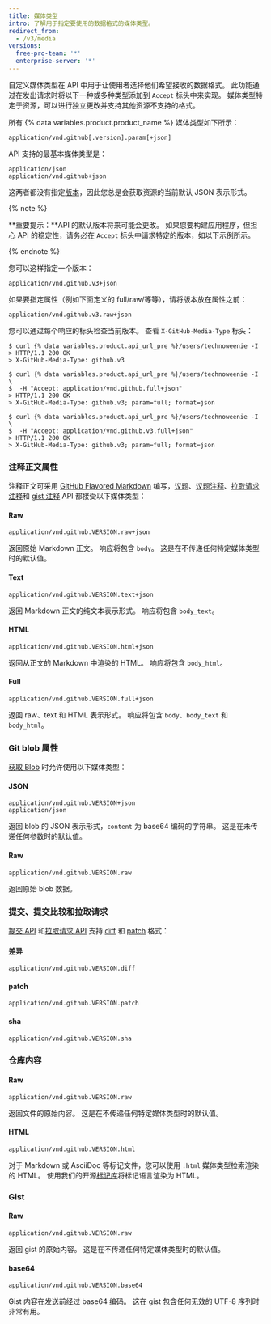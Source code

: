 ```yaml
---
title: 媒体类型
intro: 了解用于指定要使用的数据格式的媒体类型。
redirect_from:
  - /v3/media
versions:
  free-pro-team: '*'
  enterprise-server: '*'
---
```



自定义媒体类型在 API 中用于让使用者选择他们希望接收的数据格式。 此功能通过在发出请求时将以下一种或多种类型添加到 `Accept` 标头中来实现。 媒体类型特定于资源，可以进行独立更改并支持其他资源不支持的格式。

所有 {% data variables.product.product_name %} 媒体类型如下所示：

    application/vnd.github[.version].param[+json]

API 支持的最基本媒体类型是：

    application/json
    application/vnd.github+json

这两者都没有指定[版本][versions]，因此您总是会获取资源的当前默认 JSON 表示形式。

{% note %}

**重要提示：**API 的默认版本将来可能会更改。 如果您要构建应用程序，但担心 API 的稳定性，请务必在 `Accept` 标头中请求特定的版本，如以下示例所示。

{% endnote %}

您可以这样指定一个版本：

    application/vnd.github.v3+json

如果要指定属性（例如下面定义的 full/raw/等等），请将版本放在属性之前：

    application/vnd.github.v3.raw+json

您可以通过每个响应的标头检查当前版本。  查看 `X-GitHub-Media-Type` 标头：

```shell
$ curl {% data variables.product.api_url_pre %}/users/technoweenie -I
> HTTP/1.1 200 OK
> X-GitHub-Media-Type: github.v3

$ curl {% data variables.product.api_url_pre %}/users/technoweenie -I \
$  -H "Accept: application/vnd.github.full+json"
> HTTP/1.1 200 OK
> X-GitHub-Media-Type: github.v3; param=full; format=json

$ curl {% data variables.product.api_url_pre %}/users/technoweenie -I \
$  -H "Accept: application/vnd.github.v3.full+json"
> HTTP/1.1 200 OK
> X-GitHub-Media-Type: github.v3; param=full; format=json
```

### 注释正文属性

注释正文可采用 [GitHub Flavored Markdown][gfm] 编写，[议题](/v3/issues/)、[议题注释](/v3/issues/comments/)、[拉取请求注释](/v3/pulls/comments/)和 [gist 注释](/v3/gists/comments/) API 都接受以下媒体类型：

#### Raw

    application/vnd.github.VERSION.raw+json

返回原始 Markdown 正文。 响应将包含 `body`。 这是在不传递任何特定媒体类型时的默认值。

#### Text

    application/vnd.github.VERSION.text+json

返回 Markdown 正文的纯文本表示形式。 响应将包含 `body_text`。

#### HTML

    application/vnd.github.VERSION.html+json

返回从正文的 Markdown 中渲染的 HTML。 响应将包含 `body_html`。

#### Full

    application/vnd.github.VERSION.full+json

返回 raw、text 和 HTML 表示形式。 响应将包含 `body`、`body_text` 和 `body_html`。

### Git blob 属性

[获取 Blob](/v3/git/blobs/#get-a-blob) 时允许使用以下媒体类型：

#### JSON

    application/vnd.github.VERSION+json
    application/json

返回 blob 的 JSON 表示形式，`content` 为 base64 编码的字符串。 这是在未传递任何参数时的默认值。

#### Raw

    application/vnd.github.VERSION.raw

返回原始 blob 数据。

### 提交、提交比较和拉取请求

[提交 API](/v3/repos/commits/) 和[拉取请求 API](/v3/pulls/) 支持 [diff][git-diff] 和 [patch][git-patch] 格式：

#### 差异

    application/vnd.github.VERSION.diff

#### patch

    application/vnd.github.VERSION.patch

#### sha

    application/vnd.github.VERSION.sha

### 仓库内容

#### Raw

    application/vnd.github.VERSION.raw

返回文件的原始内容。 这是在不传递任何特定媒体类型时的默认值。

#### HTML

    application/vnd.github.VERSION.html

对于 Markdown 或 AsciiDoc 等标记文件，您可以使用 `.html` 媒体类型检索渲染的 HTML。 使用我们的开源[标记库](https://github.com/github/markup)将标记语言渲染为 HTML。

### Gist

#### Raw

    application/vnd.github.VERSION.raw

返回 gist 的原始内容。 这是在不传递任何特定媒体类型时的默认值。

#### base64

    application/vnd.github.VERSION.base64

Gist 内容在发送前经过 base64 编码。 这在 gist 包含任何无效的 UTF-8 序列时非常有用。

[gfm]: http://github.github.com/github-flavored-markdown/
[git-diff]: http://git-scm.com/docs/git-diff
[git-patch]: http://git-scm.com/docs/git-format-patch
[versions]: /v3/versions
